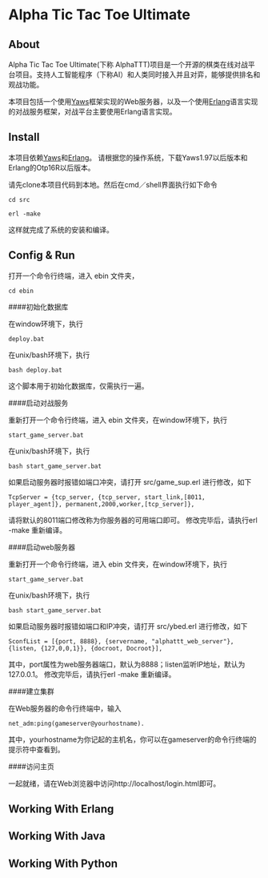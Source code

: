 Alpha Tic Tac Toe Ultimate
=====


About
-----

Alpha Tic Tac Toe Ultimate(下称 AlphaTTT)项目是一个开源的棋类在线对战平台项目。支持人工智能程序（下称AI）和人类同时接入并且对弈，能够提供排名和观战功能。

本项目包括一个使用[Yaws](http://yaws.hyber.org)框架实现的Web服务器，以及一个使用[Erlang](http://www.erlang.org/downloads)语言实现的对战服务框架，对战平台主要使用Erlang语言实现。

Install
-----

本项目依赖[Yaws](http://yaws.hyber.org)和[Erlang](http://www.erlang.org/downloads)。
请根据您的操作系统，下载Yaws1.97以后版本和Erlang的Otp16R以后版本。

请先clone本项目代码到本地。然后在cmd／shell界面执行如下命令

`cd src`

`erl -make`

这样就完成了系统的安装和编译。


Config & Run
-----

打开一个命令行终端，进入 ebin 文件夹，

`cd ebin`

####初始化数据库

在window环境下，执行

`deploy.bat`

在unix/bash环境下，执行

`bash deploy.bat`

这个脚本用于初始化数据库，仅需执行一遍。

####启动对战服务

重新打开一个命令行终端，进入 ebin 文件夹，在window环境下，执行

`start_game_server.bat`

在unix/bash环境下，执行

`bash start_game_server.bat`

如果启动服务器时报错如端口冲突，请打开 src/game_sup.erl 进行修改，如下

`TcpServer = {tcp_server, {tcp_server, start_link,[8011, player_agent]},
            				permanent,2000,worker,[tcp_server]},`
            				
请将默认的8011端口修改称为你服务器的可用端口即可。
修改完毕后，请执行erl -make 重新编译。

####启动web服务器

重新打开一个命令行终端，进入 ebin 文件夹，在window环境下，执行

`start_game_server.bat`

在unix/bash环境下，执行

`bash start_game_server.bat`

如果启动服务器时报错如端口和IP冲突，请打开 src/ybed.erl 进行修改，如下

`SconfList = [{port, 8888},
                 {servername, "alphattt_web_server"},
                 {listen, {127,0,0,1}},
                 {docroot, Docroot}],`
           
其中，port属性为web服务器端口，默认为8888；listen监听IP地址，默认为127.0.0.1。
修改完毕后，请执行erl -make 重新编译。

####建立集群

在Web服务器的命令行终端中，输入

`net_adm:ping(gameserver@yourhostname).`

其中，yourhostname为你记起的主机名，你可以在gameserver的命令行终端的提示符中查看到。

####访问主页

一起就绪，请在Web浏览器中访问http://localhost/login.html即可。


Working With Erlang
-----



Working With Java
-----

Working With Python
-----


